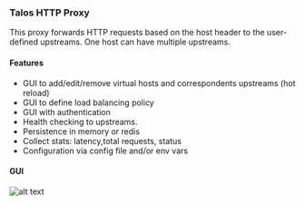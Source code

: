 ### Talos HTTP Proxy

This proxy forwards HTTP requests based on the host header to the user-defined upstreams. One host can have multiple 
upstreams.

#### Features
* GUI to add/edit/remove virtual hosts and correspondents upstreams (hot reload)
* GUI to define load balancing policy
* GUI with authentication
* Health checking to upstreams.
* Persistence in memory or redis
* Collect stats: latency,total requests, status
* Configuration via config file and/or env vars


#### GUI

![alt text](https://i.ibb.co/N72vdDq/Screenshot-2020-04-13-at-23-31-08.png)
